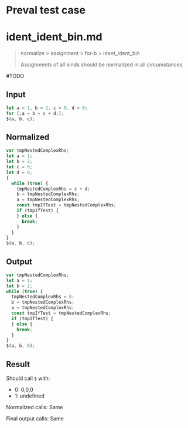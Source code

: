 # Preval test case

# ident_ident_bin.md

> normalize > assignment > for-b > ident_ident_bin
>
> Assignments of all kinds should be normalized in all circumstances

#TODO

## Input

`````js filename=intro
let a = 1, b = 2, c = 0, d = 0;
for (;a = b = c + d;);
$(a, b, c);
`````

## Normalized

`````js filename=intro
var tmpNestedComplexRhs;
let a = 1;
let b = 2;
let c = 0;
let d = 0;
{
  while (true) {
    tmpNestedComplexRhs = c + d;
    b = tmpNestedComplexRhs;
    a = tmpNestedComplexRhs;
    const tmpIfTest = tmpNestedComplexRhs;
    if (tmpIfTest) {
    } else {
      break;
    }
  }
}
$(a, b, c);
`````

## Output

`````js filename=intro
var tmpNestedComplexRhs;
let a = 1;
let b = 2;
while (true) {
  tmpNestedComplexRhs = 0;
  b = tmpNestedComplexRhs;
  a = tmpNestedComplexRhs;
  const tmpIfTest = tmpNestedComplexRhs;
  if (tmpIfTest) {
  } else {
    break;
  }
}
$(a, b, 0);
`````

## Result

Should call `$` with:
 - 0: 0,0,0
 - 1: undefined

Normalized calls: Same

Final output calls: Same
